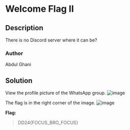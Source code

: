 # Welcome Flag II

## Description
There is no Discord server where it can be?

### Author
Abdul Ghani

## Solution

View the profile picture of the WhatsApp group.
![image](https://github.com/0xZainRaza/DevDay24-CTF-Writeups/assets/154006182/fa8fd7d3-1ae8-4baa-9ff7-e4f21e58256b)

The flag is in the right corner of the image.
![image](https://github.com/0xZainRaza/DevDay24-CTF-Writeups/assets/154006182/43273249-714c-41af-9fbf-64aa5d855e01)


**Flag:** 
> DD24{FOCUS_BRO_FOCUS}
